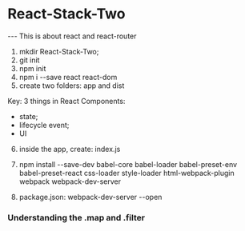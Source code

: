 # React-Stack-Two
--- This is about react and react-router
1) mkdir React-Stack-Two;
2) git init
3) npm init
4) npm i --save react react-dom
5) create two folders: app and dist

Key: 3 things in React Components:
* state;
* lifecycle event;
* UI
6) inside the app, create: index.js
7) npm install --save-dev babel-core babel-loader babel-preset-env babel-preset-react css-loader style-loader html-webpack-plugin webpack webpack-dev-server

8) package.json: webpack-dev-server --open

### Understanding the .map and .filter
